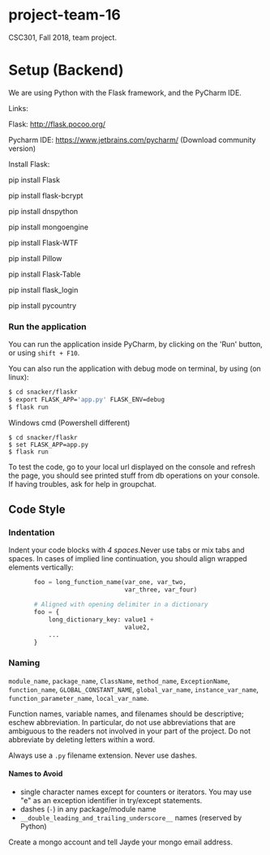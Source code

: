 # project-team-16
CSC301, Fall 2018, team project.

# Setup (Backend)

We are using Python with the Flask framework, and the PyCharm IDE.

Links:

Flask: http://flask.pocoo.org/

Pycharm IDE: https://www.jetbrains.com/pycharm/ (Download community version)

Install Flask:

pip install Flask

pip install flask-bcrypt

pip install dnspython

pip install mongoengine

pip install Flask-WTF

pip install Pillow

pip install Flask-Table

pip install flask_login

pip install pycountry

### Run the application

You can run the application inside PyCharm, by clicking on the 'Run' button, or using `shift + F10`.

You can also run the application with debug mode on terminal, by using (on linux):

```bash
$ cd snacker/flaskr
$ export FLASK_APP='app.py' FLASK_ENV=debug
$ flask run
```

Windows cmd (Powershell different)

```
$ cd snacker/flaskr
$ set FLASK_APP=app.py
$ flask run
```

To test the code, go to your local url displayed on the console and refresh the page, you should see printed stuff from db operations on your console. If having troubles, ask for help in groupchat.
## Code Style

### Indentation

Indent your code blocks with *4 spaces*.Never use tabs or mix tabs and spaces. In cases of implied line continuation, you should align wrapped elements vertically:
```python
       foo = long_function_name(var_one, var_two,
                                var_three, var_four)

       # Aligned with opening delimiter in a dictionary
       foo = {
           long_dictionary_key: value1 +
                                value2,
           ...
       }
```

### Naming

`module_name`,
`package_name`,
`ClassName`,
`method_name`,
`ExceptionName`,
`function_name`,
`GLOBAL_CONSTANT_NAME`,
`global_var_name`,
`instance_var_name`,
`function_parameter_name`,
`local_var_name`.

Function names, variable names, and filenames should be descriptive; eschew
abbreviation. In particular, do not use abbreviations that are ambiguous
to the readers not involved in your part of the project.
Do not abbreviate by deleting
letters within a word.

Always use a `.py` filename extension. Never use dashes.

#### Names to Avoid

-   single character names except for counters or iterators. You may use "e" as
    an exception identifier in try/except statements.
-   dashes (`-`) in any package/module name
-   `__double_leading_and_trailing_underscore__` names (reserved by Python)

Create a mongo account and tell Jayde your mongo email address.
